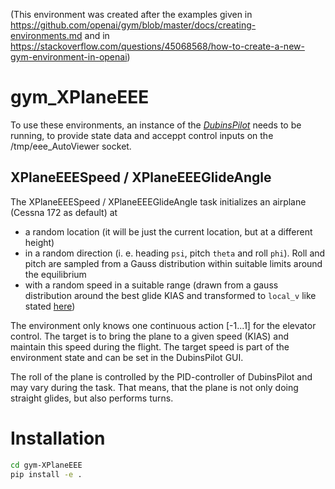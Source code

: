 (This environment was created after the examples given in https://github.com/openai/gym/blob/master/docs/creating-environments.md and in https://stackoverflow.com/questions/45068568/how-to-create-a-new-gym-environment-in-openai)

# gym_XPlaneEEE

To use these environments, an instance of the [_DubinsPilot_](http://github.com/opt12/dubinsviewer) needs to be running, to provide state data and acceppt control inputs on the /tmp/eee_AutoViewer socket. 

## XPlaneEEESpeed / XPlaneEEEGlideAngle

The XPlaneEEESpeed / XPlaneEEEGlideAngle task initializes an airplane (Cessna 172 as default) at 
 - a random location (it will be just the current location, but at a different height) 
 - in a random direction (i. e. heading `psi`, pitch `theta` and roll `phi`). Roll and pitch are sampled from a Gauss distribution within suitable limits around the equilibrium
 - with a random speed in a suitable range (drawn from a gauss distribution around the best glide KIAS and transformed to `local_v` like stated [here](http://www.xsquawkbox.net/xpsdk/mediawiki/MovingThePlane))
 
The environment only knows one continuous action [-1...1] for the elevator control. The target is to bring the plane to a given speed (KIAS) and maintain this speed during the flight. The target speed is part of the environment state and can be set in the DubinsPilot GUI.

The roll of the plane is controlled by the PID-controller of DubinsPilot and may vary during the task. That means, that the plane is not only doing straight glides, but also performs turns.

# Installation

```bash
cd gym-XPlaneEEE
pip install -e .
```
